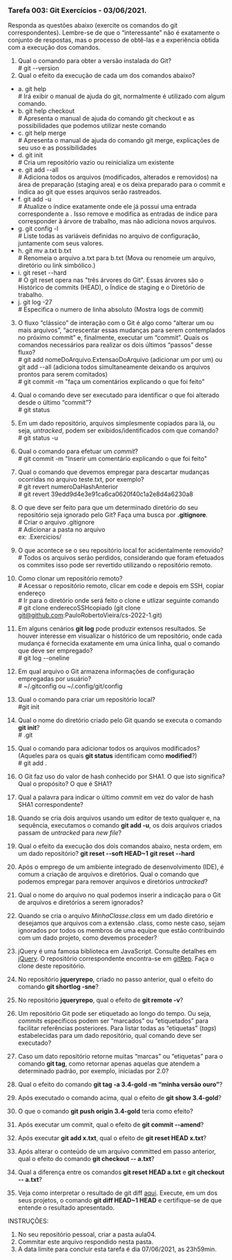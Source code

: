 ### Tarefa 003: Git Exercícios - 03/06/2021.

Responda as questões abaixo (exercite os comandos do git correspondentes). Lembre-se de que o “interessante” não é exatamente o conjunto de respostas, mas o processo de obtê-las e a experiência obtida com a execução dos comandos.


1. Qual o comando para obter a versão instalada do Git?
  <br/># git --version
2. Qual o efeito da execução de cada um dos comandos abaixo?
  - a. git help
    <br/># Irá exibir o manual de ajuda do git, normalmente é utilizado com algum comando.
  - b. git help checkout
    <br/># Apresenta o manual de ajuda do comando git checkout e as possibilidades que podemos utilizar neste comando
  - c. git help merge
    <br/># Apresenta o manual de ajuda do comando git merge, explicações de seu uso e as possibilidades
  - d. git init
    <br/># Cria um repositório vazio ou reinicializa um existente
  - e. git add --all
    <br/># Adiciona todos os arquivos (modificados, alterados e removidos) na área de preparação (staging area) e os deixa preparado para o commit e indica ao git que esses arquivos serão rastreados.
  - f. git add -u
    <br/># Atualize o índice exatamente onde ele já possui uma entrada correspondente a <pathspec>. Isso remove e modifica as entradas de índice para corresponder à árvore de trabalho, mas não adiciona novos arquivos.
  - g. git config -l
    <br/># Liste todas as variáveis definidas no arquivo de configuração, juntamente com seus valores.
  - h. git mv a.txt b.txt
    <br/># Renomeia o arquivo a.txt para b.txt (Mova ou renomeie um arquivo, diretório ou link simbólico.)
  - i. git reset --hard
    <br/># O git reset opera nas "três árvores do Git". Essas árvores são o Histórico de commits (HEAD), o Índice de staging e o Diretório de trabalho.
  - j. git log -27
    <br/># Especifica o numero de linha absoluto (Mostra logs de commit)
    
3. O fluxo “clássico” de interação com o Git é algo como “alterar um ou mais arquivos”, “acrescentar essas mudanças para serem contemplados no próximo commit” e, finalmente, executar um “commit”. Quais os comandos necessários para realizar os dois últimos “passos” desse fluxo?
  <br/># git add nomeDoArquivo.ExtensaoDoArquivo (adicionar um por um) ou git add --all (adiciona todos simultaneamente deixando os arquivos prontos para serem comitados)
  <br/># git commit -m "faça um comentários explicando o que foi feito"
4. Qual o comando deve ser executado para identificar o que foi alterado desde o último “commit”?
  <br/># git status
5. Em um dado repositório, arquivos simplesmente copiados para lá, ou seja, _untracked_, podem ser exibidos/identificados com que comando?
  <br/># git status -u
6. Qual o comando para efetuar um _commit_?
  <br/># git commit -m "Inserir um comentário explicando o que foi feito"

7. Qual o comando que devemos empregar para descartar mudanças ocorridas no arquivo teste.txt, por exemplo?
  <br/># git revert numeroDaHashAnterior
  <br/># git revert 39edd9d4e3e91ca6ca0620f40c1a2e8d4a6230a8
8. O que deve ser feito para que um determinado diretório do seu repositório seja ignorado pelo Git? Faça uma busca por **.gitignore**.
<br/># Criar o arquivo .gitignore
<br/># Adicionar a pasta no arquivo
<br/>ex: .Exercicios/
9. O que acontece se o seu repositório local for acidentalmente removido?
<br/># Todos os arquivos serão perdidos, considerando que foram efetuados os commites isso pode ser revertido utilizando o repositório remoto.
10. Como clonar um repositório remoto?
<br/># Acessar o repositório remoto, clicar em code e depois em SSH, copiar endereço
<br/># Ir para o diretório onde será feito o clone e utlizar seguinte comando
<br/># git clone enderecoSSHcopiado (git clone git@github.com:PauloRobertoVieira/cs-2022-1.git)
11. Em alguns cenários **git log** pode produzir extensos resultados. Se houver interesse em visualizar o histórico de um repositório, onde cada mudança é fornecida exatamente em uma única linha, qual o comando que deve ser empregado?
<br/># git log --oneline
12. Em qual arquivo o Git armazena informações de configuração empregadas por usuário?
<br/># ~/.gitconfig ou ~/.config/git/config
13. Qual o comando para criar um repositório local?
<br/>#git init
14. Qual o nome do diretório criado pelo Git quando se executa o comando **git init**?
<br/># .git
15. Qual o comando para adicionar todos os arquivos modificados? (Aqueles para os quais **git status** identificam como **modified**?)
<br/># git add .
16. O Git faz uso do valor de hash conhecido por SHA1. O que isto significa? Qual o propósito? O que é SHA1?

17. Qual a palavra para indicar o último _commit_ em vez do valor de hash SHA1 correspondente?

18. Quando se cria dois arquivos usando um editor de texto qualquer e, na sequência, executamos o comando **git add -u**, os dois arquivos criados passam de _untracked_ para _new file_?

19. Qual o efeito da execução dos dois comandos abaixo, nesta ordem, em um dado repositório?
**git reset --soft HEAD~1**
**git reset --hard**

20. Após o emprego de um ambiente integrado de desenvolvimento (IDE), é comum a criação de arquivos e diretórios. Qual o comando que podemos empregar para remover arquivos e diretórios _untracked_?

21. Qual o nome do arquivo no qual podemos inserir a indicação para o Git de arquivos e diretórios a serem ignorados?

22. Quando se cria o arquivo _MinhaClasse.class_ em um dado diretório e desejamos que arquivos com a extensão .class, como neste caso, sejam ignorados por todos os membros de uma equipe que estão contribuindo com um dado projeto, como devemos proceder?

23. jQuery é uma famosa biblioteca em JavaScript. Consulte detalhes em [jQuery](http://jquery.com). O repositório correspondente encontra-se em [gitRep](https://github.com/jquery/jquery.git). Faça o clone deste repositório.

24. No repositório **jqueryrepo**, criado no passo anterior, qual o efeito do comando
**git shortlog -sne**?

25. No repositório **jqueryrepo**, qual o efeito de **git remote -v**?

26. Um repositório Git pode ser etiquetado ao longo do tempo. Ou seja, _commits_ específicos podem ser “marcados” ou “etiquetados” para facilitar referências posteriores. Para listar todas as “etiquetas” (_tags_) estabelecidas para um dado repositório, qual comando deve ser executado?

27. Caso um dato repositório retorne muitas “marcas” ou “etiquetas” para o comando **git tag**, como retornar apenas aquelas que atendem a determinado padrão, por exemplo, iniciadas por 2.0?

28. Qual o efeito do comando **git tag -a 3.4-gold -m “minha versão ouro”**?

29. Após executado o comando acima, qual o efeito de **git show 3.4-gold**?

30. O que o comando **git push origin 3.4-gold** teria como efeito?

31. Após executar um commit, qual o efeito de **git commit --amend**?

32. Após executar **git add x.txt**, qual o efeito de **git reset HEAD x.txt**?

33. Após alterar o conteúdo de um arquivo committed em passo anterior, qual o efeito do comando **git checkout -- a.txt**?

34. Qual a diferença entre os comandos **git reset HEAD a.txt** e **git checkout -- a.txt**?

35. Veja como interpretar o resultado de git diff [aqui](https://medium.com/therobinkim/how-to-read-a-git-diff-6c87a9dc47c5). Execute, em um dos seus projetos, o comando **git diff HEAD~1 HEAD** e certifique-se de que entende o resultado apresentado.



INSTRUÇÕES:

1. No seu repositório pessoal, criar a pasta aula04.
2. Commitar este arquivo respondido nesta pasta.
3. A data limite para concluir esta tarefa é dia 07/06/2021, as 23h59min.











</DIV/>
